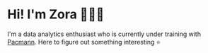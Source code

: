 # Hi! I'm Zora 👋👩‍💻

I'm a data analytics enthusiast who is currently under training with <a href="https://pacmann.io/">Pacmann</a>. Here to figure out something interesting ⭐

